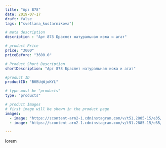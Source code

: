 ```yaml
---
title: "Арт 878"
date: 2019-07-17
draft: false
tags: ["svetlana_kustarnikova"]

# meta description
description : "Арт 878 Браслет натуральная кожа и агат"

# product Price
price: "3000"
priceBefore: "3600.0"

# Product Short Description
shortDescription: "Арт 878 Браслет натуральная кожа и агат"

#product ID
productID: "B0BUqWjoKYL"

# type must be "products"
type: "products"

# product Images
# first image will be shown in the product page
images:
  - image: "https://scontent-arn2-1.cdninstagram.com/v/t51.2885-15/e35/s1080x1080/66454977_1403784886450574_2040313654286915821_n.jpg?tp=1&_nc_ht=scontent-arn2-1.cdninstagram.com&_nc_cat=102&_nc_ohc=jqHBtEQ76LwAX-1_9HW&ccb=7-4&oh=dd53579601076c9299d8ebf6190a4efb&oe=60850A2F&ig_cache_key=MjA5MDA0MjU2NzEyODM1MDIwMQ%3D%3D.2-ccb7-4"
  - image: "https://scontent-arn2-1.cdninstagram.com/v/t51.2885-15/e35/s1080x1080/66697257_157787155361073_8872565278763883604_n.jpg?tp=1&_nc_ht=scontent-arn2-1.cdninstagram.com&_nc_cat=109&_nc_ohc=BoDyJ7wy9E0AX-o7dPU&ccb=7-4&oh=e68792a9db63c87166ff69581912b4cd&oe=60849F02&ig_cache_key=MjA5MDA0MjU2NzExMTY0ODczMA%3D%3D.2-ccb7-4"

---
```

lorem
